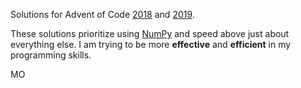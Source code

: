 Solutions for Advent of Code [2018](https://adventofcode.com/2018) and [2019](https://adventofcode.com/2019).

These solutions prioritize using [NumPy](http://cs231n.github.io/python-numpy-tutorial/) and speed above just about everything else. I am trying to be more **effective** and **efficient** in my programming skills.

MO
